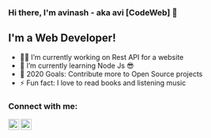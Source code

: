 ### Hi there, I'm avinash - aka avi [CodeWeb] 👋

## I'm a Web Developer!
- 🐱‍👤 I’m currently working on Rest API for a website 
- 🌱 I’m currently learning Node Js 😎
- 🥅 2020 Goals: Contribute more to Open Source projects
- ⚡ Fun fact: I love to read books and listening music

### Connect with me:
[<img align="left" alt="avinash | Twitter" width="22px" src="https://cdn.jsdelivr.net/npm/simple-icons@v3/icons/twitter.svg" />][twitter]
[<img align="left" alt="avinash | LinkedIn" width="22px" src="https://cdn.jsdelivr.net/npm/simple-icons@v3/icons/linkedin.svg" />][linkedin]

<br />

[website]: https://avinash102.github.io/CodeWeb/
[twitter]: https://twitter.com/Avinash42002996
[linkedin]: https://www.linkedin.com/in/avinash-gupta-0766b1142/